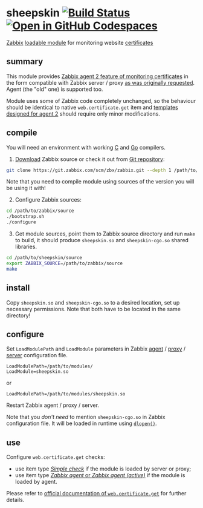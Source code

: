 # sheepskin [![Build Status](https://app.travis-ci.com/i-ky/sheepskin.svg?branch=main)](https://app.travis-ci.com/i-ky/sheepskin) [![Open in GitHub Codespaces](https://github.com/codespaces/badge.svg)](https://codespaces.new/i-ky/sheepskin)

[Zabbix](http://www.zabbix.com)
[loadable module](https://www.zabbix.com/documentation/current/manual/config/items/loadablemodules)
for monitoring
website
[certificates](https://en.wikipedia.org/wiki/Public_key_certificate)

## summary

This module provides
[Zabbix agent 2 feature of monitoring certificates](https://support.zabbix.com/browse/ZBXNEXT-6708)
in the form compatible with Zabbix server / proxy
[as was originally requested](https://support.zabbix.com/browse/ZBXNEXT-5931).
Agent (the "old" one) is supported too.

Module uses some of Zabbix code completely unchanged,
so the behaviour should be identical to native `web.certificate.get` item and
[templates designed for agent 2](https://git.zabbix.com/projects/ZBX/repos/zabbix/browse/templates/app/certificate_agent2)
should require only minor modifications.

## compile

You will need an environment with working
[C](https://en.wikipedia.org/wiki/List_of_compilers#C_compilers)
and
[Go](https://golang.org/doc/install)
compilers.

1. [Download](https://www.zabbix.com/download_sources)
Zabbix source or check it out from
[Git repository](https://git.zabbix.com/):
```bash
git clone https://git.zabbix.com/scm/zbx/zabbix.git --depth 1 /path/to/zabbix/source
```
Note that you need to compile module using sources of the version you will be using it with!

2. Configure Zabbix sources:
```bash
cd /path/to/zabbix/source
./bootstrap.sh
./configure
```

3. Get module sources,
point them to Zabbix source directory
and run `make` to build,
it should produce `sheepskin.so` and `sheepskin-cgo.so` shared libraries.
```bash
cd /path/to/sheepskin/source
export ZABBIX_SOURCE=/path/to/zabbix/source
make
```

## install

Copy `sheepskin.so` and `sheepskin-cgo.so` to a desired location, set up necessary permissions.
Note that both have to be located in the same directory!

## configure

Set `LoadModulePath` and `LoadModule` parameters in Zabbix
[agent](https://www.zabbix.com/documentation/current/manual/appendix/config/zabbix_agentd) /
[proxy](https://www.zabbix.com/documentation/current/manual/appendix/config/zabbix_proxy) /
[server](https://www.zabbix.com/documentation/current/manual/appendix/config/zabbix_server)
configuration file.
```
LoadModulePath=/path/to/modules/
LoadModule=sheepskin.so
```
or
```
LoadModulePath=/path/to/modules/sheepskin.so
```
Restart Zabbix agent / proxy / server.

Note that you _don't need_ to mention `sheepskin-cgo.so` in Zabbix configuration file.
It will be loaded in runtime using [`dlopen()`](https://man7.org/linux/man-pages/man3/dlopen.3.html).

## use

Configure `web.certificate.get` checks:
* use item type
[_Simple check_](https://www.zabbix.com/documentation/current/manual/config/items/itemtypes/simple_checks)
if the module is loaded by server or proxy;
* use item type
[_Zabbix agent_ or _Zabbix agent (active)_](https://www.zabbix.com/documentation/current/manual/config/items/itemtypes/zabbix_agent)
if the module is loaded by agent.

Please refer to
[official documentation of `web.certificate.get`](https://www.zabbix.com/documentation/current/en/manual/config/items/itemtypes/zabbix_agent/zabbix_agent2#web-certificate)
for further details.
